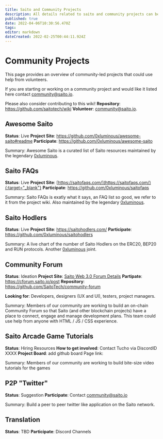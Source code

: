 ```yaml
---
title: Saito and Community Projects
description: All details related to saito and community projects can be found here
published: true
date: 2022-04-06T10:30:56.470Z
tags: 
editor: markdown
dateCreated: 2022-02-25T00:44:11.924Z
---
```


# Community Projects

This page provides an overview of community-led projects that could use help from volunteers.

If you are starting or working on a community project and would like it listed here contact community@saito.io.

Please also consider contributing to this wiki! 
**Repository**: https://github.com/saitotech/wiki
**Volunteer**: community@saito.io.

## Awesome Saito

**Status**: Live
**Project Site**: https://github.com/0xluminous/awesome-saito#readme
**Participate**: https://github.com/0xluminous/awesome-saito

Summary: Awesome Saito is a curated list of Saito resources maintained by the legendary [0xluminous](https://github.com/0xluminous). 

## Saito FAQs

**Status**: Live
**Project Site**: [https://saitofaqs.com/](https://saitofaqs.com/){:target="_blank"}
**Participate**: https://github.com/0xluminous/saitofaqs

Summary: Saito FAQs is exatly what it says, an FAQ list so good, we refer to it from the project wiki. Also maintained by the legendary [0xluminous](https://github.com/0xluminous). 

## Saito Hodlers

**Status**: Live
**Project Site**: https://saitohodlers.com/
**Participate**: https://github.com/0xluminous/saitohodlers

Summary: A live chart of the number of Saito Hodlers on the ERC20, BEP20 and RUN protocols. Another [0xluminous](https://github.com/0xluminous) joint. 

## Community Forum

**Status**: Ideation
**Project Site**: [Saito Web 3.0 Forum Details](/community/projects/forum)
**Partipate**: https://cforum.saito.io/post
**Repository**: https://github.com/SaitoTech/community-forum

**Looking for**: Developers, designers (UX and UI), testers, project managers.

Summary: Members of our community are working to build an on-chain Community Forum so that Saito (and other blockchain projects) have a place to connect, engage and manage development plans. This team could use help from anyone with HTML / JS / CSS experience.

## Saito Arcade Game Tutorials

**Status**: Hiring Resources
**How to get involved**: Contact Tucho via DiscordID XXXX
**Project Board**: add github board
Page link:

Summary: Members of our community are working to build bite-size video tutorials for the games

## P2P "Twitter"

**Status**: Suggestion
**Participate**: Contact community@saito.io

Summary: Build a peer to peer twitter like application on the Saito network.

## Translation

**Status**: TBD
**Participate**: Discord Channels 
